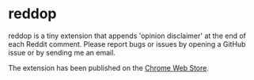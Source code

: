 # reddop
reddop is a tiny extension that appends 'opinion disclaimer' at the end of each Reddit comment.
Please report bugs or issues by opening a GitHub issue or by sending me an email.

The extension has been published on the [Chrome Web Store](https://chrome.google.com/webstore/detail/reddop-reddit-opinion-dis/njcakelbdoacigmibhonkaljochgaoab).
